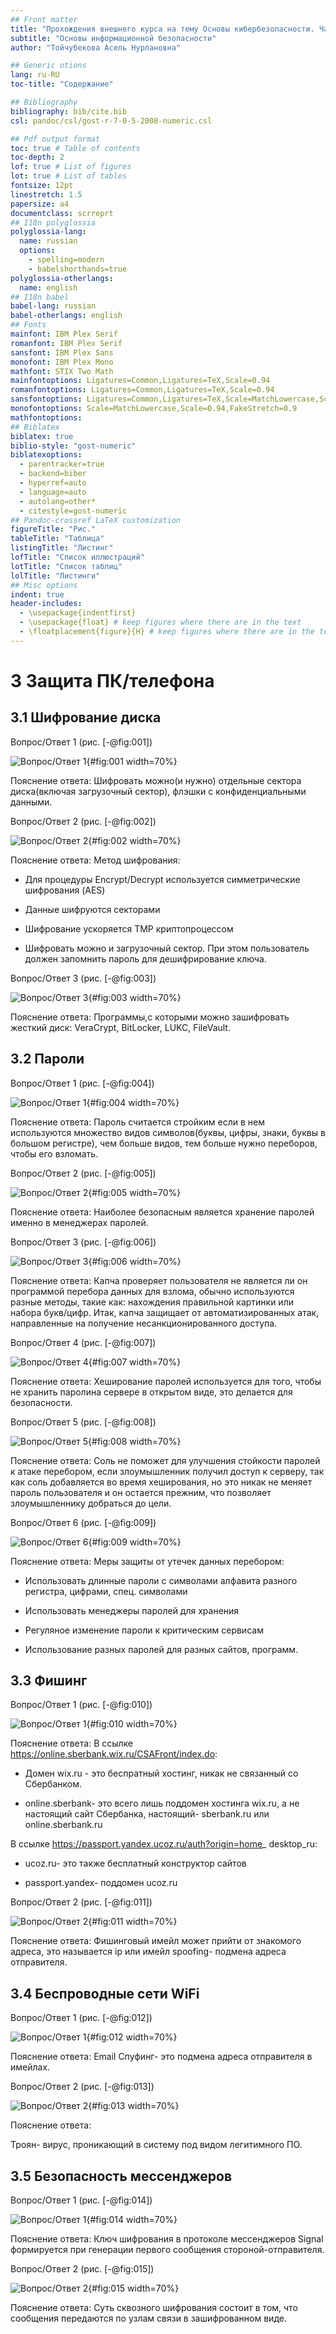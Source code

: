 ```yaml
---
## Front matter
title: "Прохождения внешнего курса на тему Основы кибербезопасности. Часть 2"
subtitle: "Основы информационной безопасности"
author: "Тойчубекова Асель Нурлановна"

## Generic otions
lang: ru-RU
toc-title: "Содержание"

## Bibliography
bibliography: bib/cite.bib
csl: pandoc/csl/gost-r-7-0-5-2008-numeric.csl

## Pdf output format
toc: true # Table of contents
toc-depth: 2
lof: true # List of figures
lot: true # List of tables
fontsize: 12pt
linestretch: 1.5
papersize: a4
documentclass: scrreprt
## I18n polyglossia
polyglossia-lang:
  name: russian
  options:
	- spelling=modern
	- babelshorthands=true
polyglossia-otherlangs:
  name: english
## I18n babel
babel-lang: russian
babel-otherlangs: english
## Fonts
mainfont: IBM Plex Serif
romanfont: IBM Plex Serif
sansfont: IBM Plex Sans
monofont: IBM Plex Mono
mathfont: STIX Two Math
mainfontoptions: Ligatures=Common,Ligatures=TeX,Scale=0.94
romanfontoptions: Ligatures=Common,Ligatures=TeX,Scale=0.94
sansfontoptions: Ligatures=Common,Ligatures=TeX,Scale=MatchLowercase,Scale=0.94
monofontoptions: Scale=MatchLowercase,Scale=0.94,FakeStretch=0.9
mathfontoptions:
## Biblatex
biblatex: true
biblio-style: "gost-numeric"
biblatexoptions:
  - parentracker=true
  - backend=biber
  - hyperref=auto
  - language=auto
  - autolang=other*
  - citestyle=gost-numeric
## Pandoc-crossref LaTeX customization
figureTitle: "Рис."
tableTitle: "Таблица"
listingTitle: "Листинг"
lofTitle: "Список иллюстраций"
lotTitle: "Список таблиц"
lolTitle: "Листинги"
## Misc options
indent: true
header-includes:
  - \usepackage{indentfirst}
  - \usepackage{float} # keep figures where there are in the text
  - \floatplacement{figure}{H} # keep figures where there are in the text
---
```


# 3 Защита ПК/телефона

## 3.1 Шифрование диска

Вопрос/Ответ 1 (рис. [-@fig:001])

![Вопрос/Ответ 1](image/3.1.1.png){#fig:001 width=70%}

Пояснение ответа:
Шифровать можно(и нужно) отдельные сектора диска(включая загрузочный сектор), флэшки с конфиденциальными данными.

Вопрос/Ответ 2 (рис. [-@fig:002])

![Вопрос/Ответ 2](image/3.1.2.png){#fig:002 width=70%}

Пояснение ответа:
Метод шифрования:

- Для процедуры Encrypt/Decrypt используется симметрические шифрования (AES)

- Данные шифруются секторами 

- Шифрование ускоряется TMP криптопроцессом

- Шифровать можно и загрузочный сектор. При этом пользователь должен запомнить пароль для дешифрирование ключа.

Вопрос/Ответ 3 (рис. [-@fig:003])

![Вопрос/Ответ 3](image/3.1.3.png){#fig:003 width=70%}

Пояснение ответа:
Программы,с которыми можно зашифровать жесткий диск: VeraCrypt, BitLocker, LUKC, FileVault.


## 3.2 Пароли

Вопрос/Ответ 1 (рис. [-@fig:004])

![Вопрос/Ответ 1](image/3.2.1.png){#fig:004 width=70%}

Пояснение ответа:
Пароль считается стройким если в нем используются множество видов символов(буквы, цифры, знаки, буквы в большом регистре), чем больше видов, тем больше нужно переборов, чтобы его взломать.

Вопрос/Ответ 2 (рис. [-@fig:005])

![Вопрос/Ответ 2](image/3.2.2.png){#fig:005 width=70%}

Пояснение ответа:
Наиболее безопасным является хранение паролей именно в менеджерах паролей. 

Вопрос/Ответ 3 (рис. [-@fig:006])

![Вопрос/Ответ 3](image/3.2.3.png){#fig:006 width=70%}

Пояснение ответа:
Капча проверяет пользователя не является ли он программой перебора данных для взлома, обычно используются разные методы, такие как: нахождения правильной картинки или набора букв/цифр. Итак, капча защищает от автоматизированных атак, направленные на получение несанкционированного доступа.

Вопрос/Ответ 4 (рис. [-@fig:007])

![Вопрос/Ответ 4](image/3.2.4.png){#fig:007 width=70%}

Пояснение ответа:
Хеширование паролей используется для того, чтобы не хранить паролина сервере в открытом виде, это делается для безопасности.

Вопрос/Ответ 5 (рис. [-@fig:008])

![Вопрос/Ответ 5](image/3.2.5.png){#fig:008 width=70%}

Пояснение ответа:
Соль не поможет для улучшения стойкости паролей к атаке перебором, если злоумышленник получил доступ к серверу, так как соль добавляется во время хеширования, но это никак не меняет пароль пользователя и он остается прежним, что позволяет злоумышленнику добраться до цели.

Вопрос/Ответ 6 (рис. [-@fig:009])

![Вопрос/Ответ 6](image/3.2.6.png){#fig:009 width=70%}

Пояснение ответа:
Меры защиты от утечек данных перебором:

- Использовать длинные пароли с символами алфавита разного регистра, цифрами, спец. символами 

- Использовать менеджеры паролей для хранения 

- Регуляное изменение пароли к критическим сервисам 

- Использование разных паролей для разных сайтов, программ.

## 3.3 Фишинг 

Вопрос/Ответ 1 (рис. [-@fig:010])

![Вопрос/Ответ 1](image/3.3.1.png){#fig:010 width=70%}

Пояснение ответа:
В ссылке https://online.sberbank.wix.ru/CSAFront/index.do:

- Домен wix.ru - это беспратный хостинг, никак не связанный со Сбербанком.

- online.sberbank- это всего лишь поддомен хостинга wix.ru, а не настоящий сайт Сбербанка, настоящий- sberbank.ru или online.sberbank.ru

В ссылке https://passport.yandex.ucoz.ru/auth?origin=home_ desktop_ru:

- ucoz.ru- это также бесплатный конструктор сайтов 

- passport.yandex- поддомен ucoz.ru

Вопрос/Ответ 2 (рис. [-@fig:011])

![Вопрос/Ответ 2](image/3.3.2.png){#fig:011 width=70%}

Пояснение ответа:
Фишинговый имейл может прийти от знакомого адреса, это называется ip или имейл spoofing- подмена адреса отправителя.

## 3.4 Беспроводные сети WiFi

Вопрос/Ответ 1 (рис. [-@fig:012])

![Вопрос/Ответ 1](image/3.4.1.png){#fig:012 width=70%}

Пояснение ответа:
Email Спуфинг- это подмена адреса отправителя в имейлах.

Вопрос/Ответ 2 (рис. [-@fig:013])

![Вопрос/Ответ 2](image/3.4.2.png){#fig:013 width=70%}

Пояснение ответа:

Троян- вирус, проникающий в систему под видом легитимного ПО.

## 3.5 Безопасность мессенджеров

Вопрос/Ответ 1 (рис. [-@fig:014])

![Вопрос/Ответ 1](image/3.5.1.png){#fig:014 width=70%}

Пояснение ответа:
Ключ шифрования в протоколе мессенджеров Signal формируется при генерации первого сообщения стороной-отправителя.

Вопрос/Ответ 2 (рис. [-@fig:015])

![Вопрос/Ответ 2](image/3.5.2.png){#fig:015 width=70%}

Пояснение ответа:
Суть сквозного шифрования состоит в том, что сообщения передаются по узлам связи в зашифрованном виде.







